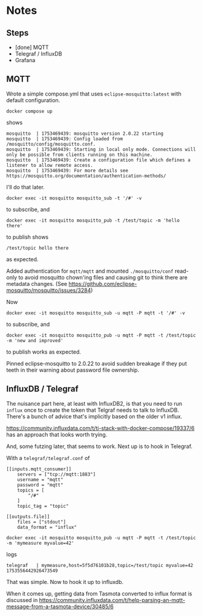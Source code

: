 # Notes

## Steps

  * [done] MQTT
  * Telegraf / InfluxDB
  * Grafana

## MQTT

Wrote a simple compose.yml that uses `eclipse-mosquitto:latest` with default configuration.

    docker compose up

shows

```
mosquitto  | 1753469439: mosquitto version 2.0.22 starting
mosquitto  | 1753469439: Config loaded from /mosquitto/config/mosquitto.conf.
mosquitto  | 1753469439: Starting in local only mode. Connections will only be possible from clients running on this machine.
mosquitto  | 1753469439: Create a configuration file which defines a listener to allow remote access.
mosquitto  | 1753469439: For more details see https://mosquitto.org/documentation/authentication-methods/
```

I'll do that later.

    docker exec -it mosquitto mosquitto_sub -t '/#' -v

to subscribe, and

    docker exec -it mosquitto mosquitto_pub -t /test/topic -m 'hello there'

to publish shows

    /test/topic hello there

as expected.

Added authentication for `mqtt/mqtt` and mounted `./mosquitto/conf` read-only to avoid
mosquitto chown'ing files and causing git to think there are metadata changes.
(See https://github.com/eclipse-mosquitto/mosquitto/issues/3284)

Now

    docker exec -it mosquitto mosquitto_sub -u mqtt -P mqtt -t '/#' -v

to subscribe, and

    docker exec -it mosquitto mosquitto_pub -u mqtt -P mqtt -t /test/topic -m 'new and improved'

to publish works as expected.

Pinned eclipse-mosquitto to 2.0.22 to avoid sudden breakage if they put teeth in their warning
about password file ownership.

## InfluxDB / Telegraf

The nuisance part here, at least with InfluxDB2, is that you need to run `influx` once to
create the token that Telgraf needs to talk to InfluxDB. There's a bunch of advice that's
implicitly based on the older v1 influx.

https://community.influxdata.com/t/ti-stack-with-docker-compose/19337/6 has an approach
that looks worth trying.

And, some futzing later, that seems to work. Next up is to hook in Telegraf.

With a `telegraf/telegraf.conf` of

```
[[inputs.mqtt_consumer]]
    servers = ["tcp://mqtt:1883"]
    username = "mqtt"
    password = "mqtt"
    topics = [
        "/#"
    ]
    topic_tag = "topic"
    
[[outputs.file]]
    files = ["stdout"]
    data_format = "influx"
```

```
docker exec -it mosquitto mosquitto_pub -u mqtt -P mqtt -t /test/topic -m 'mymeasure myvalue=42'
````

logs

```
telegraf   | mymeasure,host=5f5d76101b28,topic=/test/topic myvalue=42 1753556442926473549
```

That was simple. Now to hook it up to influxdb.

When it comes up, getting data from Tasmota converted to influx format is discussed in
https://community.influxdata.com/t/help-parsing-an-mqtt-message-from-a-tasmota-device/30485/6
